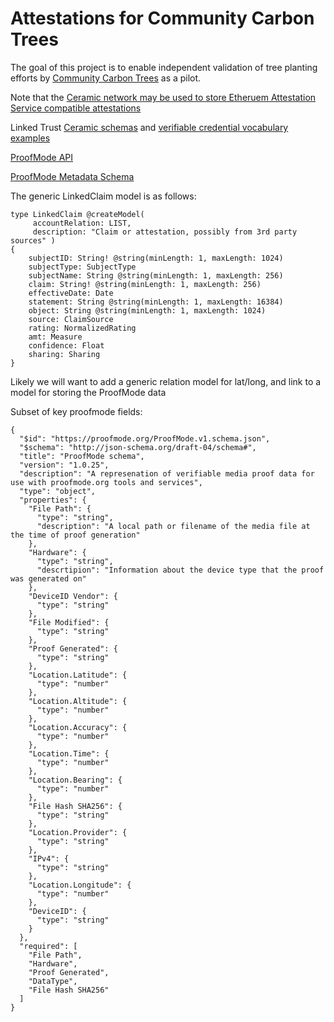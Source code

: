 # Attestations for Community Carbon Trees

The goal of this project is to enable independent validation of tree planting efforts by [Community Carbon Trees](communitycarbontrees.org) as a pilot.

Note that the [Ceramic network may be used to store Etheruem Attestation Service compatible attestations](https://blog.ceramic.network/ceramic-ethereum-attestation-service-how-to-use-and-store-composable-attestations/)

Linked Trust [Ceramic schemas](https://github.com/Cooperation-org/LinkedTrust) and [verifiable credential vocabulary examples](https://github.com/Cooperation-org/LinkedClaims)

[ProofMode API](https://proofmode.org/verify)

[ProofMode Metadata Schema](https://gitlab.com/guardianproject/proofmode/proofmode-data-tools/-/blob/main/specs/ProofModev1.0.25.schema.json)

The generic LinkedClaim model is as follows:
```
type LinkedClaim @createModel( 
     accountRelation: LIST, 
     description: "Claim or attestation, possibly from 3rd party sources" ) 
{ 
    subjectID: String! @string(minLength: 1, maxLength: 1024)
    subjectType: SubjectType
    subjectName: String @string(minLength: 1, maxLength: 256)
    claim: String! @string(minLength: 1, maxLength: 256)     
    effectiveDate: Date 
    statement: String @string(minLength: 1, maxLength: 16384) 
    object: String @string(minLength: 1, maxLength: 1024) 
    source: ClaimSource
    rating: NormalizedRating
    amt: Measure
    confidence: Float
    sharing: Sharing
}
```

Likely we will want to add a generic relation model for lat/long, and link to a model for storing the ProofMode data 

Subset of key proofmode fields:

```
{
  "$id": "https://proofmode.org/ProofMode.v1.schema.json",
  "$schema": "http://json-schema.org/draft-04/schema#",
  "title": "ProofMode schema",
  "version": "1.0.25",
  "description": "A represenation of verifiable media proof data for use with proofmode.org tools and services",
  "type": "object",
  "properties": {
    "File Path": {
      "type": "string",
      "description": "A local path or filename of the media file at the time of proof generation"
    },
    "Hardware": {
      "type": "string",
      "descrtipion": "Information about the device type that the proof was generated on"
    },
    "DeviceID Vendor": {
      "type": "string"
    },
    "File Modified": {
      "type": "string"
    },
    "Proof Generated": {
      "type": "string"
    },
    "Location.Latitude": {
      "type": "number"
    },
    "Location.Altitude": {
      "type": "number"
    },
    "Location.Accuracy": {
      "type": "number"
    },
    "Location.Time": {
      "type": "number"
    },
    "Location.Bearing": {
      "type": "number"
    },
    "File Hash SHA256": {
      "type": "string"
    },
    "Location.Provider": {
      "type": "string"
    },
    "IPv4": {
      "type": "string"
    },
    "Location.Longitude": {
      "type": "number"
    },
    "DeviceID": {
      "type": "string"
    }
  },
  "required": [
    "File Path",
    "Hardware",
    "Proof Generated",
    "DataType",
    "File Hash SHA256"
  ]
}
```
